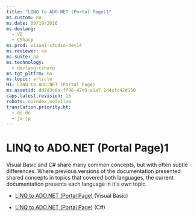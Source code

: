 ```yaml
---
title: "LINQ to ADO.NET (Portal Page)1"
ms.custom: na
ms.date: 09/19/2016
ms.devlang: 
  - VB
  - CSharp
ms.prod: visual-studio-dev14
ms.reviewer: na
ms.suite: na
ms.technology: 
  - devlang-csharp
ms.tgt_pltfrm: na
ms.topic: article
H1: LINQ to ADO.NET (Portal Page)
ms.assetid: dd7d3c6a-ff98-47e9-a1a7-2d4cfc42d150
caps.latest.revision: 15
robots: noindex,nofollow
translation.priority.ht: 
  - de-de
  - ja-jp
---
```

# LINQ to ADO.NET (Portal Page)1
Visual Basic and C# share many common concepts, but with often subtle differences. Where previous versions of the documentation presented shared concepts in topics that covered both languages, the current documentation presents each language in it's own topic.  
  
-   [LINQ to ADO.NET (Portal Page)](../Topic/LINQ%20to%20ADO.NET%20\(Portal%20Page\)2.md) (Visual Basic)  
  
-   [LINQ to ADO.NET (Portal Page)](../Topic/LINQ%20to%20ADO.NET%20\(Portal%20Page\)3.md) (C#)